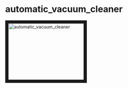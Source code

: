 # automatic_vacuum_cleaner

<a href="https://www.youtube.com/watch?v=hMXYNivmUK0" target="_blank"><img src="https://img.youtube.com/vi/hMXYNivmUK0/1.jpg" 
alt="automatic_vacuum_cleaner" width="240" height="180" border="10" /></a>	
